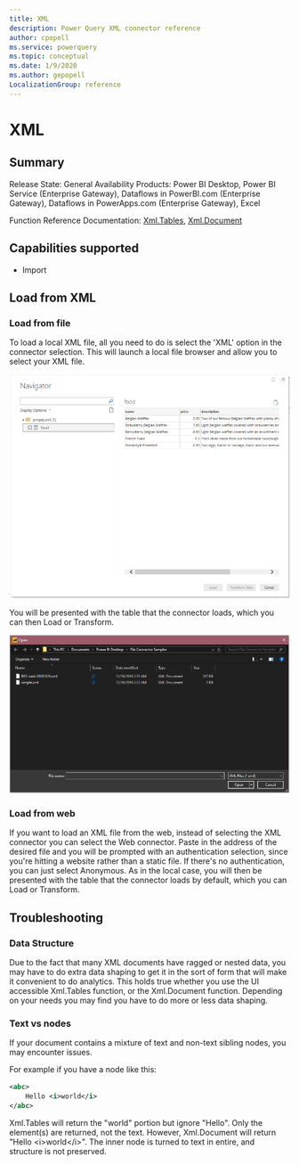 ```yaml
---
title: XML
description: Power Query XML connector reference
author: cpopell
ms.service: powerquery
ms.topic: conceptual
ms.date: 1/9/2020
ms.author: gepopell
LocalizationGroup: reference
---
```


# XML

## Summary

Release State: General Availability
Products: Power BI Desktop, Power BI Service (Enterprise Gateway), Dataflows in PowerBI.com (Enterprise Gateway), Dataflows in PowerApps.com (Enterprise Gateway), Excel

Function Reference Documentation: [Xml.Tables](https://docs.microsoft.com/en-us/powerquery-m/xml-tables), [Xml.Document](https://docs.microsoft.com/en-us/powerquery-m/xml-document)

## Capabilities supported

* Import

## Load from XML

### Load from file

To load a local XML file, all you need to do is select the 'XML' option in the connector selection. This will launch a local file browser and allow you to select your XML file. 

![XML file selection](../images/xmlbrowse.png)

You will be presented with the table that the connector loads, which you can then Load or Transform.

![Loading data from a XML file in the Navigator](../images/xmlnavigator.png)

### Load from web

If you want to load an XML file from the web, instead of selecting the XML connector you can select the Web connector. Paste in the address of the desired file and you will be prompted with an authentication selection, since you're hitting a website rather than a static file. If there's no authentication, you can just select Anonymous. As in the local case, you will then be presented with the table that the connector loads by default, which you can Load or Transform.

## Troubleshooting

### Data Structure

Due to the fact that many XML documents have ragged or nested data, you may have to do extra data shaping to get it in the sort of form that will make it convenient to do analytics. This holds true whether you use the UI accessible Xml.Tables function, or the Xml.Document function. Depending on your needs you may find you have to do more or less data shaping.

### Text vs nodes
If your document contains a mixture of text and non-text sibling nodes, you may encounter issues.

For example if you have a node like this:
```xml
<abc>
    Hello <i>world</i>
</abc>
```
Xml.Tables will return the "world" portion but ignore "Hello". Only the element(s) are returned, not the text. However, Xml.Document will return "Hello \<i>world\</i>". The inner node is turned to text in entire, and structure is not preserved.

